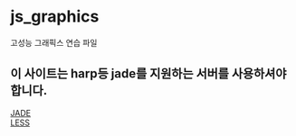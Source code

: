 # js_graphics
고성능 그래픽스 연습 파일

## 이 사이트는 harp등 jade를 지원하는 서버를 사용하셔야 합니다.  

[JADE](http://jade-lang.com/)  
[LESS](http://lesscss.org/)



